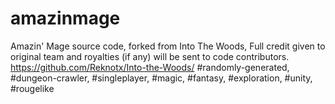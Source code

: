 # amazinmage
Amazin' Mage source code, forked from Into The Woods, Full credit given to original team and royalties (if any) will be sent to code contributors.
https://github.com/Reknotx/Into-the-Woods/
#randomly-generated, #dungeon-crawler, #singleplayer, #magic, #fantasy, #exploration, #unity, #rougelike
